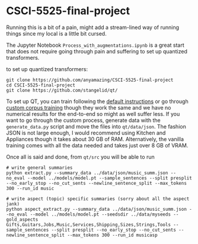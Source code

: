 # CSCI-5525-final-project

Running this is a bit of a pain, might add a stream-lined way of running things since my local is a little bit cursed.

The Jupyter Notebook `Process_with_augmentations.ipynb` is a great start that does not require going through pain and suffering to set up  quantized transformers.

to set up quantized transformers:

```shell
git clone https://github.com/anyamazing/CSCI-5525-final-project
cd CSCI-5525-final-project
git clone https://github.com/stangelid/qt/
```

To set up QT, you can train following the [default instructions](https://github.com/stangelid/qt#training-qt) or go through [custom corpus training](https://github.com/stangelid/qt/blob/main/custom.md) though they work the same and we have no numerical results for the end-to-end so might as well suffer less. If you want to go through the custom process, generate data with the `generate_data.py` script and move the files into `qt/data/json`. The fashion JSON is not large enough, I would recommend using Kitchen and Appliances though it takes about 30 GB of RAM. Alternatively, the vanilla training comes with all the data needed and takes just over 8 GB of VRAM.

Once all is said and done, from `qt/src` you will be able to run

```shell
# write general summaries
python extract.py --summary_data ../data/json/music_summ.json --no_eval --model ../models/model.pt --sample_sentences --split presplit --no_early_stop --no_cut_sents --newline_sentence_split --max_tokens 300 --run_id music

# write aspect (topic) specific summaries (sorry about all the aspect jank)
python aspect_extract.py --summary_data ../data/json/music_summ.json --no_eval --model ../models/model.pt --seedsdir ../data/myseeds --gold_aspects Gifts,Guitars,Jobs,Music,Services,Shipping,Sizes,Strings,Tools --sample_sentences --split presplit --no_early_stop --no_cut_sents --newline_sentence_split --max_tokens 300 --run_id musicasp
```
